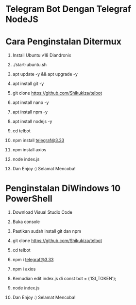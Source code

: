 # Telegram Bot Dengan Telegraf NodeJS

# Cara Penginstalan Ditermux

1. Install Ubuntu v18 Diandronix

2. ./start-ubuntu.sh

3. apt update -y && apt upgrade -y

4. apt install git -y

5. git clone https://github.com/Shikukiza/telbot

6. apt install nano -y

7. apt install npm -y

8. apt install nodejs -y

9. cd telbot

10. npm install telegraf@3.33

11. npm install axios

12. node index.js

13. Dan Enjoy :) Selamat Mencoba!

# Penginstalan DiWindows 10 PowerShell

1. Download Visual Studio Code

2. Buka console

3. Pastikan sudah install git dan npm

4. git clone https://github.com/Shikukiza/telbot

5. cd telbot

6. npm i telegraf@3.33

7. npm i axios

10. Kemudian edit index.js di const bot = ('ISI_TOKEN');

11. node index.js

12. Dan Enjoy :) Selamat Mencoba!
